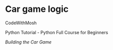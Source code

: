 # Car game logic
CodeWithMosh

Python Tutorial - Python Full Course for Beginners

_Building the Car Game_
